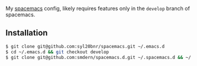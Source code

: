 My [spacemacs][1] config, likely requires features only in the `develop` branch of spacemacs.

## Installation

```bash
$ git clone git@github.com:syl20bnr/spacemacs.git ~/.emacs.d
$ cd ~/.emacs.d && git checkout develop
$ git clone git@github.com:smdern/spacemacs.d.git ~/.spacemacs.d && ~/.spacemacs.d/setup.sh
```

[1]: https://github.com/syl20bnr/spacemacs
